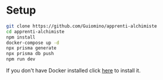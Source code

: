 # Setup
```bash
git clone https://github.com/Guiomino/apprenti-alchimiste
cd apprenti-alchimiste
npm install
docker-compose up -d
npx prisma generate
npx prisma db push
npm run dev
```

If you don't have Docker installed click [here](https://docs.docker.com/engine/install/) to install it.